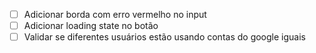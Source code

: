 - [ ] Adicionar borda com erro vermelho no input
- [ ] Adicionar loading state no botão
- [ ] Validar se diferentes usuários estão usando contas do google iguais
